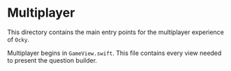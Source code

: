 # Multiplayer

This directory contains the main entry points for the multiplayer experience of `Ocky`.

Multiplayer begins in `GameView.swift`. This file contains every view needed to present the question builder.
